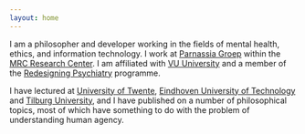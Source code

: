 ```yaml
---
layout: home
---
```


I am a philosopher and developer working in the fields of mental health, ethics,
and information technology. I work at
[Parnassia Groep](https://www.parnassiagroep.nl/) within the
[MRC Research Center](https://mrcresearch.nl/person/sander-voerman/).
I am affiliated with [VU University](https://www.vu.nl/) and a member of the
[Redesigning Psychiatry](http://www.redesigningpsychiatry.org/) programme.

I have lectured at [University of Twente](https://www.utwente.nl/),
[Eindhoven University of Technology](https://www.tue.nl/) and
[Tilburg University](https://www.tilburguniversity.edu/),
and I have published on a number of philosophical topics, most of which have
something to do with the problem of understanding human agency.
